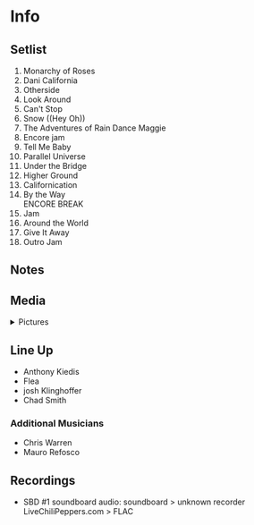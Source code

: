 # Info

## Setlist

1. Monarchy of Roses
2. Dani California
3. Otherside
4. Look Around
5. Can't Stop
6. Snow ((Hey Oh))
7. The Adventures of Rain Dance Maggie
8. Encore jam
9. Tell Me Baby
10. Parallel Universe
11. Under the Bridge
12. Higher Ground
13. Californication
14. By the Way
<br> ENCORE BREAK
15. Jam
16. Around the World
17. Give It Away
18. Outro Jam

## Notes

## Media 

<details>
  <summary>Pictures</summary>
  <!--<img alt="Setlist" title="Setlist" src="_.jpg" height="200" />-->
</details>

## Line Up

* Anthony Kiedis
* Flea
* josh Klinghoffer
* Chad Smith

### Additional Musicians

* Chris Warren  
* Mauro Refosco

## Recordings

* SBD #1 soundboard audio: soundboard > unknown recorder LiveChiliPeppers.com > FLAC